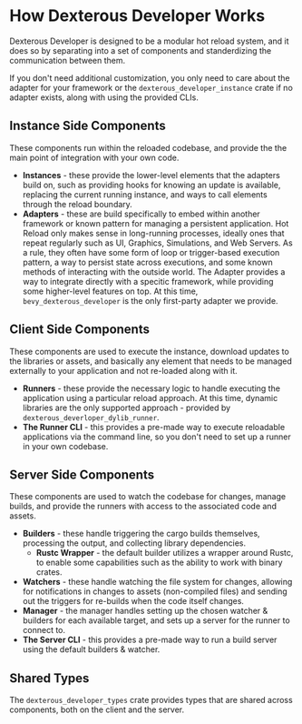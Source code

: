 # How Dexterous Developer Works

Dexterous Developer is designed to be a modular hot reload system, and it does so by separating into a set of components and standerdizing the communication between them.

If you don't need additional customization, you only need to care about the adapter for your framework or the `dexterous_developer_instance` crate if no adapter exists, along with using the provided CLIs.

## Instance Side Components

These components run within the reloaded codebase, and provide the the main point of integration with your own code.

- **Instances** - these provide the lower-level elements that the adapters build on, such as providing hooks for knowing an update is available, replacing the current running instance, and ways to call elements through the reload boundary.
- **Adapters** - these are build specifically to embed within another framework or known pattern for managing a persistent application. Hot Reload only makes sense in long-running processes, ideally ones that repeat regularly such as UI, Graphics, Simulations, and Web Servers. As a rule, they often have some form of loop or trigger-based execution pattern, a way to persist state across executions, and some known methods of interacting with the outside world. The Adapter provides a way to integrate directly with a specitic framework, while providing some higher-level features on top. At this time, `bevy_dexterous_developer` is the only first-party adapter we provide.

## Client Side Components

These components are used to execute the instance, download updates to the libraries or assets, and basically any element that needs to be managed externally to your application and not re-loaded along with it.

- **Runners** - these provide the necessary logic to handle executing the application using a particular reload approach. At this time, dynamic libraries are the only supported approach - provided by `dexterous_deverloper_dylib_runner`.
- **The Runner CLI** - this provides a pre-made way to execute reloadable applications via the command line, so you don't need to set up a runner in your own codebase.

## Server Side Components

These components are used to watch the codebase for changes, manage builds, and provide the runners with access to the associated code and assets.

- **Builders** - these handle triggering the cargo builds themselves, processing the output, and collecting library dependencies.
  - **Rustc Wrapper** - the default builder utilizes a wrapper around Rustc, to enable some capabilities such as the ability to work with binary crates.
- **Watchers** - these handle watching the file system for changes, allowing for notifications in changes to assets (non-compiled files) and sending out the triggers for re-builds when the code itself changes.
- **Manager** - the manager handles setting up the chosen watcher & builders for each available target, and sets up a server for the runner to connect to.
- **The Server CLI** - this provides a pre-made way to run a build server using the default builders & watcher.

## Shared Types

The `dexterous_developer_types` crate provides types that are shared across components, both on the client and the server.
